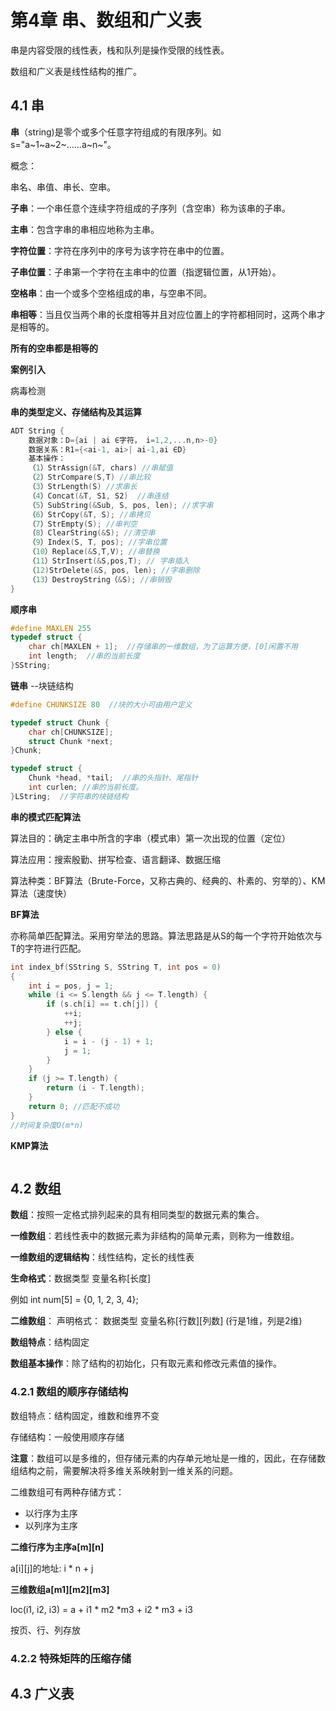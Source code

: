 # 第4章 串、数组和广义表

串是内容受限的线性表，栈和队列是操作受限的线性表。

数组和广义表是线性结构的推广。



## 4.1 串

**串**（string)是零个或多个任意字符组成的有限序列。如s="a~1~a~2~......a~n~"。

概念：

串名、串值、串长、空串。

**子串**：一个串任意个连续字符组成的子序列（含空串）称为该串的子串。

**主串**：包含字串的串相应地称为主串。

**字符位置**：字符在序列中的序号为该字符在串中的位置。

**子串位置**：子串第一个字符在主串中的位置（指逻辑位置，从1开始）。

**空格串**：由一个或多个空格组成的串，与空串不同。

**串相等**：当且仅当两个串的长度相等并且对应位置上的字符都相同时，这两个串才是相等的。

**所有的空串都是相等的**



**案例引入**

病毒检测



**串的类型定义、存储结构及其运算**

```c
ADT String {
    数据对象：D={ai | ai ∈字符， i=1,2,...n,n>-0}
    数据关系：R1={<ai-1, ai>| ai-1,ai ∈D}
    基本操作：
    （1）StrAssign(&T, chars) //串赋值
    （2）StrCompare(S,T) //串比较
    （3）StrLength(S) //求串长
    （4）Concat(&T, S1, S2)  //串连结
    （5）SubString(&Sub, S, pos, len); //求字串
    （6）StrCopy(&T, S); //串拷贝
    （7）StrEmpty(S); //串判空
    （8）ClearString(&S); //清空串
    （9）Index(S, T, pos); //字串位置
    （10）Replace(&S,T,V); //串替换
    （11）StrInsert(&S,pos,T); // 字串插入
    （12)StrDelete(&S, pos, len); //字串删除
    （13）DestroyString（&S); //串销毁
}
```

**顺序串**

```c
#define MAXLEN 255
typedef struct {
    char ch[MAXLEN + 1];  //存储串的一维数组，为了运算方便，[0]闲置不用
    int length;  //串的当前长度
}SString;
```

**链串** --块链结构

```c
#define CHUNKSIZE 80  //块的大小可由用户定义

typedef struct Chunk {
    char ch[CHUNKSIZE];
    struct Chunk *next;
}Chunk;

typedef struct {
    Chunk *head, *tail;  //串的头指针、尾指针
    int curlen; //串的当前长度。
}LString;  //字符串的块链结构
```

**串的模式匹配算法**

算法目的：确定主串中所含的字串（模式串）第一次出现的位置（定位）

算法应用：搜索殷勤、拼写检查、语言翻译、数据压缩

算法种类：BF算法（Brute-Force，又称古典的、经典的、朴素的、穷举的）、KM算法（速度快）

**BF算法**

亦称简单匹配算法。采用穷举法的思路。算法思路是从S的每一个字符开始依次与T的字符进行匹配。

```c
int index_bf(SString S, SString T, int pos = 0)
{
    int i = pos, j = 1;
    while (i <= S.length && j <= T.length) {
        if (s.ch[i] == t.ch[j]) {
            ++i;
            ++j;
        } else {
            i = i - (j - 1) + 1;
            j = 1;
        }
    }
    if (j >= T.length) {
        return (i - T.length);
    }
    return 0; //匹配不成功
}
//时间复杂度O(m*n)
```

**KMP算法**

```c

```



## 4.2 数组

**数组**：按照一定格式排列起来的具有相同类型的数据元素的集合。

**一维数组**：若线性表中的数据元素为非结构的简单元素，则称为一维数组。

**一维数组的逻辑结构**：线性结构，定长的线性表

**生命格式**：数据类型 变量名称[长度]

例如 int num[5] = {0, 1, 2, 3, 4};

**二维数组**： 声明格式： 数据类型 变量名称\[行数][列数] (行是1维，列是2维)

**数组特点**：结构固定

**数组基本操作**：除了结构的初始化，只有取元素和修改元素值的操作。



### 4.2.1 数组的顺序存储结构

数组特点：结构固定，维数和维界不变

存储结构：一般使用顺序存储

**注意**：数组可以是多维的，但存储元素的内存单元地址是一维的，因此，在存储数组结构之前，需要解决将多维关系映射到一维关系的问题。

二维数组可有两种存储方式：

- 以行序为主序
- 以列序为主序



**二维行序为主序a\[m][n]**

a\[i][j]的地址: i * n + j



**三维数组a\[m1]\[m2][m3]**

loc(i1, i2, i3) = a + i1 * m2 *m3 + i2 * m3 + i3

按页、行、列存放



### 4.2.2  特殊矩阵的压缩存储





## 4.3 广义表





